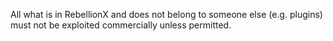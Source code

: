 All what is in RebellionX and does not belong to someone else (e.g. plugins) must not be exploited commercially unless permitted.

